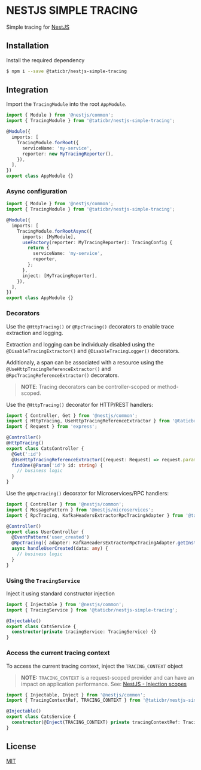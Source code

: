 # NESTJS SIMPLE TRACING

Simple tracing for [NestJS](http://nestjs.com/)

## Installation

Install the required dependency

```bash
$ npm i --save @taticbr/nestjs-simple-tracing
```

## Integration

Import the `TracingModule` into the root `AppModule`.

```typescript
import { Module } from '@nestjs/common';
import { TracingModule } from '@taticbr/nestjs-simple-tracing';

@Module({
  imports: [
    TracingModule.forRoot({
      serviceName: 'my-service',
      reporter: new MyTracingReporter(),
    }),
  ],
})
export class AppModule {}
```

### Async configuration

```typescript
import { Module } from '@nestjs/common';
import { TracingModule } from '@taticbr/nestjs-simple-tracing';

@Module({
  imports: [
    TracingModule.forRootAsync({
      imports: [MyModule],
      useFactory(reporter: MyTracingReporter): TracingConfig {
        return {
          serviceName: 'my-service',
          reporter,
        };
      },
      inject: [MyTracingReporter],
    }),
  ],
})
export class AppModule {}
```

### Decorators

Use the `@HttpTracing()` or `@RpcTracing()` decorators to enable trace extraction and logging.

Extraction and logging can be individualy disabled using the `@DisableTracingExtractor()` and `@DisableTracingLogger()` decorators.

Additionaly, a span can be associated with a resource using the `@UseHttpTracingReferenceExtractor()` and `@RpcTracingReferenceExtractor()` decorators.

> **NOTE**: Tracing decorators can be controller-scoped or method-scoped.

Use the `@HttpTracing()` decorator for HTTP/REST handlers:

```typescript
import { Controller, Get } from '@nestjs/common';
import { HttpTracing, UseHttpTracingReferenceExtractor } from '@taticbr/nestjs-simple-tracing';
import { Request } from 'express';

@Controller()
@HttpTracing()
export class CatsController {
  @Get(':id')
  @UseHttpTracingReferenceExtractor((request: Request) => request.params.id) // optional
  findOne(@Param('id') id: string) {
    // business logic
  }
}
```

Use the `@RpcTracing()` decorator for Microservices/RPC handlers:

```typescript
import { Controller } from '@nestjs/common';
import { MessagePattern } from '@nestjs/microservices';
import { RpcTracing, KafkaHeadersExtractorRpcTracingAdapter } from '@taticbr/nestjs-simple-tracing';

@Controller()
export class UserController {
  @EventPattern('user_created')
  @RpcTracing({ adapter: KafkaHeadersExtractorRpcTracingAdapter.getInstance() })
  async handleUserCreated(data: any) {
    // business logic
  }
}
```

### Using the `TracingService`

Inject it using standard constructor injection

```typescript
import { Injectable } from '@nestjs/common';
import { TracingService } from '@taticbr/nestjs-simple-tracing';

@Injectable()
export class CatsService {
  constructor(private tracingService: TracingService) {}
}
```

### Access the current tracing context

To access the current tracing context, inject the `TRACING_CONTEXT` object

> **NOTE:** `TRACING_CONTEXT` is a request-scoped provider and can have an impact on application performance.
> See: [NestJS - Injection scopes](https://docs.nestjs.com/fundamentals/injection-scopes#performance)

```typescript
import { Injectable, Inject } from '@nestjs/common';
import { TracingContextRef, TRACING_CONTEXT } from '@taticbr/nestjs-simple-tracing';

@Injectable()
export class CatsService {
  constructor(@Inject(TRACING_CONTEXT) private tracingContextRef: TracingContextRef) {}
}
```

## License

[MIT](https://opensource.org/licenses/MIT)
